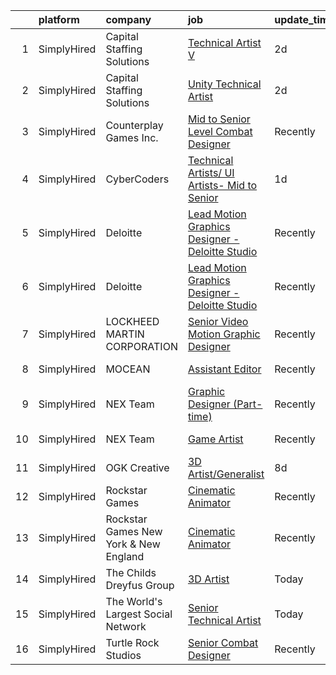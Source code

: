 

|    | platform    | company                               | job                                                                                                                                                      | update_time   | location                 |
|---:|:------------|:--------------------------------------|:---------------------------------------------------------------------------------------------------------------------------------------------------------|:--------------|:-------------------------|
|  1 | SimplyHired | Capital Staffing Solutions            | [Technical Artist V](https://www.simplyhired.com/job/09hzTNEV96pepwKABToLVNU0ovi6Y6f_jLUftn8AIzGEzKKYXFupWw?q=vfx+designer)                              | 2d            | New York, NY             |
|  2 | SimplyHired | Capital Staffing Solutions            | [Unity Technical Artist](https://www.simplyhired.com/job/A1lnVxsFMc8HH_eKS9CdGGkej7nC-DtuFzTMjTtTLEfRIZB4DMm0rQ?q=vfx+designer)                          | 2d            | Los Angeles, CA          |
|  3 | SimplyHired | Counterplay Games Inc.                | [Mid to Senior Level Combat Designer](https://www.simplyhired.com/job/58XCqYCs9S-J_ODQ5CnDlJsdnVZ3-AqKVp_zcJtA6cHx5NL_prN7pw?q=vfx+designer)             | Recently      | Remote                   |
|  4 | SimplyHired | CyberCoders                           | [Technical Artists/ UI Artists- Mid to Senior](https://www.simplyhired.com/job/DSkVi-1pUOQchKKPnCT6Y39__8X-ylSRyowyQa1y3Ylj4Ilk2ThvbQ?q=vfx+designer)    | 1d            | Austin, TX               |
|  5 | SimplyHired | Deloitte                              | [Lead Motion Graphics Designer - Deloitte Studio](https://www.simplyhired.com/job/oVWRq2W5pANOw2b9qtI9ZCK6mFnNLFqNjxR5Ksg8WHlMGSiAxlQ15Q?q=vfx+designer) | Recently      | Tampa, FL                |
|  6 | SimplyHired | Deloitte                              | [Lead Motion Graphics Designer - Deloitte Studio](https://www.simplyhired.com/job/2Rf4an1KeYHtVfVaFIeFEu_zMjSfBC9sP8YB96h2Ml3nHRVjJrGZaQ?q=vfx+designer) | Recently      | Austin, TX +39 locations |
|  7 | SimplyHired | LOCKHEED MARTIN CORPORATION           | [Senior Video Motion Graphic Designer](https://www.simplyhired.com/job/A_nd9oX1iEuy2Tb2eD8Gs8L1pQ8wPz9U6e1HRXGtYIoYObwSTn_wdg?q=vfx+designer)            | Recently      | Highlands Ranch, CO      |
|  8 | SimplyHired | MOCEAN                                | [Assistant Editor](https://www.simplyhired.com/job/Q6TAm7AtngApVeokeeuyxCKrBkIQto2LJy9OQm2_9ZVOrogoRHUJbg?q=vfx+designer)                                | Recently      | Los Angeles, CA          |
|  9 | SimplyHired | NEX Team                              | [Graphic Designer (Part-time)](https://www.simplyhired.com/job/ArAeCERgNJnSROsAEp2n_qO-I_lzyfnz6bM36NLhmwbGxJAjPueYyg?q=vfx+designer)                    | Recently      | Remote                   |
| 10 | SimplyHired | NEX Team                              | [Game Artist](https://www.simplyhired.com/job/iVkoAAMN1edBhgoQM66yQmgz4Y8e1psB7T-iOLVmv2-MQxpbwRq6-g?q=vfx+designer)                                     | Recently      | San Jose, CA             |
| 11 | SimplyHired | OGK Creative                          | [3D Artist/Generalist](https://www.simplyhired.com/job/WjHKspPNcB-YwPtl33WwBlolfIJPtPyA3Fpy0_p7kntHmKFcTrKitw?q=vfx+designer)                            | 8d            | Delray Beach, FL         |
| 12 | SimplyHired | Rockstar Games                        | [Cinematic Animator](https://www.simplyhired.com/job/KGRR89kCRSj47SONfiZHxBkxLLaRZGFC7uYOYI-0QIQ8yFaO8OB4Hg?q=vfx+designer)                              | Recently      | Manhattan, NY            |
| 13 | SimplyHired | Rockstar Games New York & New England | [Cinematic Animator](https://www.simplyhired.com/job/p52N0C5cs3i6QWf_jwNxulit3Qq2ZEpTF9cyNC33J169ndYrGmMV6A?q=vfx+designer)                              | Recently      | New York, NY             |
| 14 | SimplyHired | The Childs Dreyfus Group              | [3D Artist](https://www.simplyhired.com/job/8Mkbb5ipv1IRBUHerpIH2bBVsuJ9xF8RKt9eOpumkjd_FbM8YfaX3g?q=vfx+designer)                                       | Today         | Remote +16 locations     |
| 15 | SimplyHired | The World's Largest Social Network    | [Senior Technical Artist](https://www.simplyhired.com/job/fQY1gP4F4ibPmk_3K4J3bDr4ASjzRiuwHDygRrw-d5mGWv3sCgVhhA?q=vfx+designer)                         | Today         | Sausalito, CA            |
| 16 | SimplyHired | Turtle Rock Studios                   | [Senior Combat Designer](https://www.simplyhired.com/job/_hOtUiuVZZFL8HeVAMjQdDqXrTRW7vVca0ZQNP_B82DCS2laPxrWXQ?q=vfx+designer)                          | Recently      | Lake Forest, CA          |